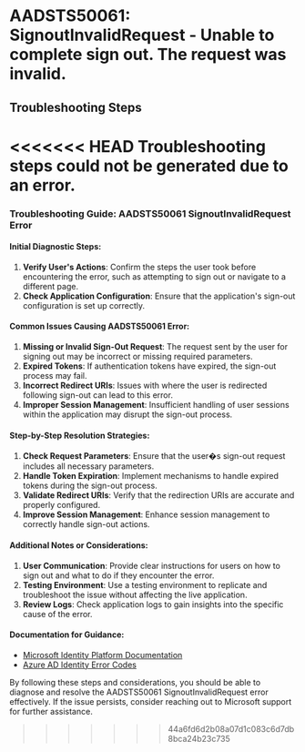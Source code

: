 # AADSTS50061: SignoutInvalidRequest - Unable to complete sign out. The request was invalid.


## Troubleshooting Steps
<<<<<<< HEAD
Troubleshooting steps could not be generated due to an error.
=======
### Troubleshooting Guide: AADSTS50061 SignoutInvalidRequest Error

#### Initial Diagnostic Steps:
1. **Verify User's Actions**: Confirm the steps the user took before encountering the error, such as attempting to sign out or navigate to a different page.
2. **Check Application Configuration**: Ensure that the application's sign-out configuration is set up correctly.

#### Common Issues Causing AADSTS50061 Error:
1. **Missing or Invalid Sign-Out Request**: The request sent by the user for signing out may be incorrect or missing required parameters.
2. **Expired Tokens**: If authentication tokens have expired, the sign-out process may fail.
3. **Incorrect Redirect URIs**: Issues with where the user is redirected following sign-out can lead to this error.
4. **Improper Session Management**: Insufficient handling of user sessions within the application may disrupt the sign-out process.

#### Step-by-Step Resolution Strategies:
1. **Check Request Parameters**: Ensure that the user�s sign-out request includes all necessary parameters.
2. **Handle Token Expiration**: Implement mechanisms to handle expired tokens during the sign-out process.
3. **Validate Redirect URIs**: Verify that the redirection URIs are accurate and properly configured.
4. **Improve Session Management**: Enhance session management to correctly handle sign-out actions.

#### Additional Notes or Considerations:
1. **User Communication**: Provide clear instructions for users on how to sign out and what to do if they encounter the error.
2. **Testing Environment**: Use a testing environment to replicate and troubleshoot the issue without affecting the live application.
3. **Review Logs**: Check application logs to gain insights into the specific cause of the error.

#### Documentation for Guidance:
- [Microsoft Identity Platform Documentation](https://docs.microsoft.com/en-us/azure/active-directory/develop/)
- [Azure AD Identity Error Codes](https://learn.microsoft.com/en-us/azure/active-directory/develop/reference-aadsts-error-codes)

By following these steps and considerations, you should be able to diagnose and resolve the AADSTS50061 SignoutInvalidRequest error effectively. If the issue persists, consider reaching out to Microsoft support for further assistance.
>>>>>>> 44a6fd6d2b08a07d1c083c6d7db8bca24b23c735
